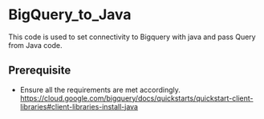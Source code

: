 # BigQuery_to_Java
This code is used to set connectivity to Bigquery with java and pass Query from Java code.


## Prerequisite
* Ensure all the requirements are met accordingly.
https://cloud.google.com/bigquery/docs/quickstarts/quickstart-client-libraries#client-libraries-install-java

